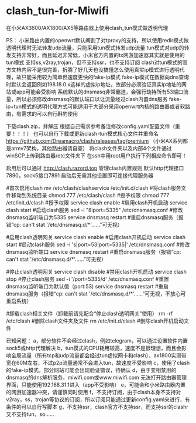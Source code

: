 # clash_tun-for-Miwifi
在小米AX3600/AX1800/AX5等路由器上使用clash_tun模式做透明代理

PS：
小米路由内置的openwrt默认阉割了对tproxy的支持，所以使用redir模式做透明代理时无法转发udp流量，只能采用tun模式转发udp流量
tun模式对udp的转发支持非常好，而且延迟非常低，小米官方内置的tx网游加速器其实就是使用的tun模式
支持ss,v2ray,trojan，但不支持ssr，也不支持订阅
clash对tun模式的官方文档内容不是很完善，折腾了好几天也没搞懂怎么使用真实ip模式进行透明代理，故只能采用较为简单但速度更快的fake-ip模式
fake-ip模式在数据向dns查询时默认会返回例如198.18.0.x这样的虚拟ip地址，故部分必须验证真实ip地址的网站或app可能会受影响
系统默认的dnsmasq非常霸道，会强行劫持所有53端口流量，所以必须修改dnsmasq的默认端口以让流量经过clash内置dns服务
fake-ip+tun模式的透明代理方式可能适用于大部分采用openwrt内核的路由器或者软路由，有需求的可以自行斟酌使用

下载clash.zip，并解压
根据自己需求参考备注修改config.yaml配置文件（重要！！！）
也可以自行下载或更新clash-tun模式核心文件并重命名 https://github.com/Dreamacro/clash/releases/tag/premium （小米AX系列都是armv7架构，其他路由器请自查）
将clash文件夹以及内部4个文件通过winSCP上传到路由器/etc文件夹下
在ssh中用root用户执行下列相应命令即可！

启用后可以通过 http://clash.razord.top 管理clash内置规则
默认http代理接口7890，sock5接口7891
启动后无需其他设置即可连接代理服务器

#首次启用clash
mv /etc/clash/clashservice /etc/init.d/clash #将clash服务文件移动到系统目录
chmod  777 /etc/clash/clash  #授予权限
chmod  777 /etc/init.d/clash #授予权限
service clash enable    #启用clash开机启动
service clash start     #启动clash服务
sed -i "8iport=5335" /etc/dnsmasq.conf #修改dnsmasq监听端口为5335
service dnsmasq restart #重启dnsmasq服务（报错“cp: can't stat '/etc/dnsmasq.d/*'……”可无视）

#启用clash透明网关
service clash enable    #启用clash开机启动
service clash start     #启动clash服务
sed -i 's|port=53|port=5335|' /etc/dnsmasq.conf #修改dnsmasq监听端口
service dnsmasq restart #重启dnsmasq服务（报错“cp: can't stat '/etc/dnsmasq.d/*'……”可无视）

#停止clash透明网关
service clash disable   #禁用clash开机启动
service clash stop      #停止clash服务
sed -i '/port=5335/d' /etc/dnsmasq.conf #重置dnsmasq监听端口为默认值（port:53)
service dnsmasq restart #重启dnsmasq服务（报错“cp: can't stat '/etc/dnsmasq.d/*'……”可无视，不放心可重启系统）

#卸载clash相关文件（卸载前请先配合“停止clash透明网关”使用）
rm -rf /etc/clash       #删除clash文件夹及文件
rm /etc/init.d/clash    #删除clash开机启动文件

已知问题：
a，部分软件不会经过clash，例如telegram，可以通过设置软件内置sock5或http代理解决
b，tun模式的CPU耗用较高，速度不是很理想，而且会影响全局流量（所有tcp和udp流量都会经过tun虚拟网卡和clash），ax1800实测带宽在60M左右，不过p2p流量通常不会进入tun，故速度不受影响
c，使用了clash的fake-ip模式，部分网站可能会出现验证错误，待确认
d，由于变相禁用的dnsmasq的dns解析服务，miwifi.com或www.miwifi.com 无法打开路由器管理界面，只能使用192.168.31.1进入（app不受影响）
e，可能会和小米路由器内置的网游加速器冲突，请谨慎同时使用
f，不支持订阅，由于clash本身不支持对v2ray，ss，trojan等协议的订阅，所以订阅只能通过更新config.yaml来进行，有条件的可以自行写脚本
g，不支持ssr，clash官方不支持ssr，而支持ssr的clashr又不支持tun，so……


